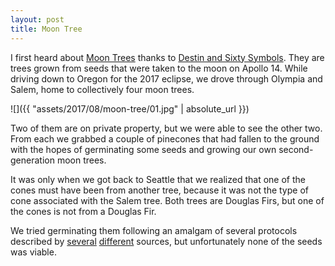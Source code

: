 ```yaml
---
layout: post
title: Moon Tree
---
```

I first heard about
[Moon Trees](https://nssdc.gsfc.nasa.gov/planetary/lunar/moon_tree.html) thanks
to [Destin and Sixty Symbols](https://www.youtube.com/watch?v=6qGbkFhxYhs). They
are trees grown from seeds that were taken to the moon on Apollo 14. While
driving down to Oregon for the 2017 eclipse, we drove through Olympia and Salem,
home to collectively four moon trees.

![]({{ "assets/2017/08/moon-tree/01.jpg" | absolute_url }})

Two of them are on private property, but we were able to see the other two. From
each we grabbed a couple of pinecones that had fallen to the ground with the
hopes of germinating some seeds and growing our own second-generation moon
trees.

It was only when we got back to Seattle that we realized that one of the cones
must have been from another tree, because it was not the type of cone associated
with the Salem tree. Both trees are Douglas Firs, but one of the cones is not
from a Douglas Fir.

We tried germinating them following an amalgam of several protocols described
by [several](http://sites.psu.edu/plantpropagationsbysean/2014/11/23/how-to-grow-a-douglas-fir-from-seed/)
[different](http://homeguides.sfgate.com/germinate-douglas-fir-seeds-39637.html)
sources, but unfortunately none of the seeds was viable.

